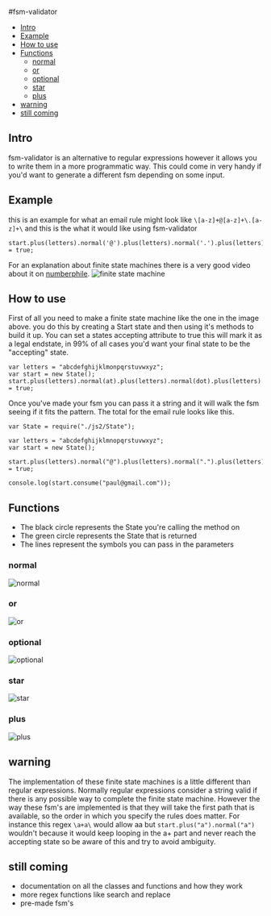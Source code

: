 #fsm-validator

- [Intro](#Intro)
- [Example](#Example)
- [How to use](#How-to-use)
- [Functions](#Functions)
    - [normal](#)
    - [or](#)
    - [optional](#)
    - [star](#)
    - [plus](#)
- [warning](#warning)
- [still coming](#still-coming)

## Intro
fsm-validator is an alternative to regular expressions however it allows you to write them in a more programmatic way.
This could come in very handy if you'd want to generate a different fsm depending on some input.

## Example
this is an example for what an email rule might look like `\[a-z]+@[a-z]+\.[a-z]+\`
and this is the what it would like using fsm-validator

    start.plus(letters).normal('@').plus(letters).normal('.').plus(letters).accepting = true;

For an explanation about finite state machines there is a very good video about it on [numberphile](https://www.youtube.com/watch?v=RjOCRYdg8BY).
![finite state machine](http://i.imgur.com/zV0H3uO.png)

## How to use
First of all you need to make a finite state machine like the one in the image above.
you do this by creating a Start state and then using it's methods to build it up.
You can set a states accepting attribute to true this will mark it as a legal endstate,
in 99% of all cases you'd want your final state to be the "accepting" state.
    
    var letters = "abcdefghijklmonpqrstuvwxyz";
    var start = new State();
    start.plus(letters).normal(at).plus(letters).normal(dot).plus(letters).accepting = true;

Once you've made your fsm you can pass it a string and it will walk the fsm seeing if it fits the pattern.
The total for the email rule looks like this.

    var State = require("./js2/State");
    
    var letters = "abcdefghijklmnopqrstuvwxyz";
    var start = new State();
    
    start.plus(letters).normal("@").plus(letters).normal(".").plus(letters).accepting = true;
    
    console.log(start.consume("paul@gmail.com"));

## Functions
- The black circle represents the State you're calling the method on
- The green circle represents the State that is returned
- The lines represent the symbols you can pass in the parameters

### normal
![normal](http://i.imgur.com/vV0Lm9r.png)

### or
![or](http://i.imgur.com/kpwxd2G.png)

### optional
![optional](http://i.imgur.com/cUNFjPs.png)

### star
![star](http://i.imgur.com/gdUFnHl.png)

### plus
![plus](http://i.imgur.com/WXaxiXy.png)

## warning
The implementation of these finite state machines is a little different than regular expressions.
Normally regular expressions consider a string valid if there is any possible way to complete the finite state machine.
However the way these fsm's are implemented is that they will take the first path that is available, so the order in which you specify the rules
does matter. For instance this regex `\a+a\` would allow aa but `start.plus("a").normal("a")` wouldn't because 
it would keep looping in the a+ part and never reach the accepting state so be aware of this and try to avoid ambiguity.

## still coming
- documentation on all the classes and functions and how they work
- more regex functions like search and replace
- pre-made fsm's